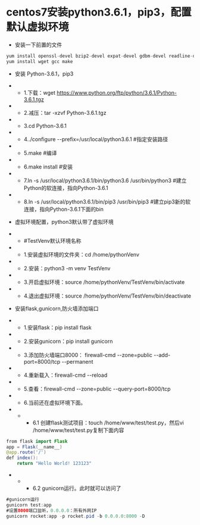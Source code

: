 # centos7安装python3.6.1，pip3，配置默认虚拟环境
* 安装一下前置的文件
```Java
yum install openssl-devel bzip2-devel expat-devel gdbm-devel readline-devel sqlite-devel
yum install wget gcc make
```
* 安装 Python-3.6.1，pip3
* * 1.下载：wget https://www.python.org/ftp/python/3.6.1/Python-3.6.1.tgz
* * 2.减压：tar -xzvf Python-3.6.1.tgz
* * 3.cd Python-3.6.1
* * 4../configure --prefix=/usr/local/python3.6.1  #指定安装路径
* * 5.make #编译
* * 6.make install #安装
* * 7.ln -s /usr/local/python3.6.1/bin/python3.6 /usr/bin/python3 #建立Python的软连接，指向Python-3.6.1
* * 8.ln -s /usr/local/python3.6.1/bin/pip3 /usr/bin/pip3 #建立pip3新的软连接，指向Python-3.6.1下面的bin

* 虚拟环境配置，python3默认带了虚拟环境
* * #TestVenv默认环境名称
* * 1.安装虚拟环境的文件夹：cd /home/pythonVenv	
* * 2.安装：python3 -m venv TestVenv
* * 3.开启虚拟环境：source /home/pythonVenv/TestVenv/bin/activate	    
* * 4.退出虚拟环境：source /home/pythonVenv/TestVenv/bin/deactivate

* 安装flask,gunicorn,防火墙添加端口
* * 1.安装flask：pip install flask
* * 2.安装gunicorn：pip install gunicorn
* * 3.添加防火墙端口8000： firewall-cmd --zone=public --add-port=8000/tcp --permanent
* * 4.重新载入：firewall-cmd --reload
* * 5.查看：firewall-cmd --zone=public --query-port=8000/tcp
* * 6.当前还在虚拟环境下面。
* * * 6.1 创建flask测试项目：touch /home/www/test/test.py，然后vi /home/www/test/test.py复制下面内容
```Java
from flask import Flask
app = Flask(__name__)
@app.route('/')
def index():
    return "Hello World! 123123"
```
* * * 6.2 gunicorn运行。此时就可以访问了
```Java
#gunicorn运行
gunicorn test:app
#设置8000端口监听，0.0.0.0：所有外网IP
gunicorn rocket:app -p rocket.pid -b 0.0.0.0:8000 -D
```


